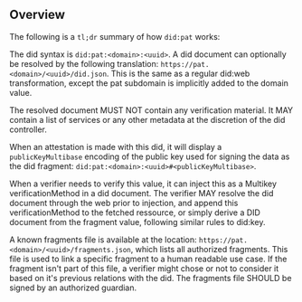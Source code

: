 ## Overview

The following is a `tl;dr` summary of how `did:pat` works:

The did syntax is `did:pat:<domain>:<uuid>`. A did document can optionally be resolved by the following translation: `https://pat.<domain>/<uuid>/did.json`. This is the same as a regular did:web transformation, except the pat subdomain is implicitly added to the domain value.

The resolved document MUST NOT contain any verification material. It MAY contain a list of services or any other metadata at the discretion of the did controller.

When an attestation is made with this did, it will display a `publicKeyMultibase` encoding of the public key used for signing the data as the did fragment: `did:pat:<domain>:<uuid>#<publicKeyMultibase>`.

When a verifier needs to verify this value, it can inject this as a Multikey verificationMethod in a did document. The verifier MAY resolve the did document through the web prior to injection, and append this verificationMethod to the fetched ressource, or simply derive a DID document from the fragment value, following similar rules to did:key.

A known fragments file is available at the location: `https://pat.<domain>/<uuid>/fragments.json`, which lists all authorized fragments. This file is used to link a specific fragment to a human readable use case. If the fragment isn't part of this file, a verifier might chose or not to consider it based on it's previous relations with the did. The fragments file SHOULD be signed by an authorized guardian.
